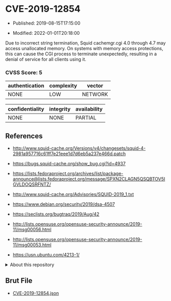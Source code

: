 # CVE-2019-12854

- Published: 2019-08-15T17:15:00

- Modified: 2022-01-01T20:18:00

Due to incorrect string termination, Squid cachemgr.cgi 4.0 through 4.7 may access unallocated memory. On systems with memory access protections, this can cause the CGI process to terminate unexpectedly, resulting in a denial of service for all clients using it.

### CVSS Score: **5**

| authentication | complexity | vector |
| --- | --- | --- |
| NONE | LOW | NETWORK |

| confidentiality | integrity | availability |
| --- | --- | --- |
| NONE | NONE | PARTIAL |

## References

* http://www.squid-cache.org/Versions/v4/changesets/squid-4-2981a957716c61ff7e21eee1d7d6eb5a237e466d.patch

* https://bugs.squid-cache.org/show_bug.cgi?id=4937

* https://lists.fedoraproject.org/archives/list/package-announce@lists.fedoraproject.org/message/SPXN2CLAGN5QSQBTOV5IGVLDOQSRFNTZ/

* http://www.squid-cache.org/Advisories/SQUID-2019_1.txt

* https://www.debian.org/security/2019/dsa-4507

* https://seclists.org/bugtraq/2019/Aug/42

* http://lists.opensuse.org/opensuse-security-announce/2019-11/msg00056.html

* http://lists.opensuse.org/opensuse-security-announce/2019-11/msg00053.html

* https://usn.ubuntu.com/4213-1/

<details>
<summary>About this repository</summary> 

  This repository is part of the project [Live Hack CVE](https://github.com/Live-Hack-CVE). Main website can be found [www.live-hack.org](https://www.live-hack.org) 
  
  Made by [Sn0wAlice](https://github.com/Sn0wAlice) for the people that care about security and need to have a feed of the latest CVEs. Hope you enjoy it, don't forget to star the repo and follow me on [Twitter](https://twitter.com/Sn0wAlice) and [Github](https://github.com/Sn0wAlice). And that is my [personnal website](https://www.alice-snow.me/)

  - [Home Page](https://github.com/Live-Hack-CVE)
  - [Framework](https://github.com/Live-Hack-CVE/cve-framework)
  - [CVE database](https://github.com/Live-Hack-CVE/full_database)
  - [Changelog](https://github.com/Live-Hack-CVE/Changelog)
</details>

## Brut File

* [CVE-2019-12854.json](https://raw.githubusercontent.com/Live-Hack-CVE/full_database/main/cves/2019/CVE-2019-12854.json)

